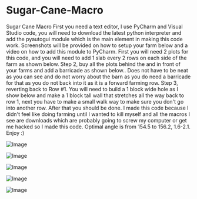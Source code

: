 # Sugar-Cane-Macro
Sugar Cane Macro
First you need a text editor, I use PyCharm and Visual Studio code, you will need to download the latest python interpreter and add the pyautogui module which is the main element in making this code work. Screenshots will be provided on how to setup your farm below and a video on how to add this module to PyCharm.  First you will need 2 plots for this code, and you will need to add 1 slab every 2 rows on each side of the farm as shown below. Step 2, buy all the plots behind the and in front of your farms and add a barricade as shown below.. Does not have to be neat as you can see and do not worry about the barn as you do need a barricade for that as you do not back into it as it  is  a forward farming row.  Step 3, reverting back to Row #1. You will need to build a 1 block wide hole as I show below and make a 1 block tall wall that stretches all the way back to row 1, next you have to make a small walk way to make sure you don't go into another row. After that you should be done. I made this code because I didn't feel like doing farming until I wanted to kill myself and all the macros I see are downloads which are probably going to screw my computer or get me hacked so I made this code. Optimal angle is from 154.5 to 156.2, 1.6-2.1. Enjoy :)




![Image](https://user-images.githubusercontent.com/93099148/251853435-f562a5bf-7a4a-4920-b9e2-8779347314f2.png)



![Image](https://user-images.githubusercontent.com/93099148/251853776-f18a19b2-7db2-4ed3-97d5-cf09bdae69fd.png)



![Image](https://user-images.githubusercontent.com/93099148/251854222-27222a18-aadc-436a-bbf6-00bb9d6acab4.png)



![Image](https://user-images.githubusercontent.com/93099148/251854301-c9371fba-ed28-40ed-b538-a6fe1e052247.png)




![Image](https://user-images.githubusercontent.com/93099148/251854378-f1d419a9-7f52-49c8-b027-ca080f2bf105.png)
